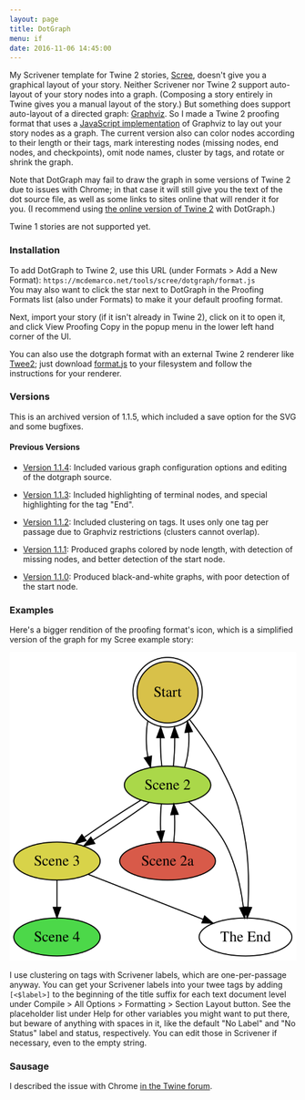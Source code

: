 ```yaml
---
layout: page
title: DotGraph
menu: if
date: 2016-11-06 14:45:00
---
```

My Scrivener template for Twine 2 stories, [Scree](/tools/scree), doesn't give you a graphical layout of your story.  Neither Scrivener nor Twine 2 support auto-layout of your story nodes into a graph.  (Composing a story entirely in Twine gives you a manual layout of the story.)  But something does support auto-layout of a directed graph: [Graphviz](http://www.graphviz.org).  So I made a Twine 2 proofing format that uses a [JavaScript implementation](https://github.com/mdaines/viz.js/) of Graphviz to lay out your story nodes as a graph.  The current version also can color nodes according to their length or their tags, mark interesting nodes (missing nodes, end nodes, and checkpoints), omit node names, cluster by tags, and rotate or shrink the graph.

Note that DotGraph may fail to draw the graph in some versions of Twine 2 due to issues with Chrome; in that case it will still give you the text of the dot source file, as well as some links to sites online that will render it for you.  (I recommend using [the online version of Twine 2](https://twinery.org/2/) with DotGraph.)

Twine 1 stories are not supported yet.

### Installation

To add DotGraph to Twine 2, use this URL (under Formats > Add a New Format): `https://mcdemarco.net/tools/scree/dotgraph/format.js`    
You may also want to click the star next to DotGraph in the Proofing Formats list (also under Formats) to make it your default proofing format.

Next, import your story (if it isn't already in Twine 2), click on it to open it, and click View Proofing Copy in the popup menu in the lower left hand corner of the UI.

You can also use the dotgraph format with an external Twine 2 renderer like [Twee2](http://twee2.danq.me); just download [format.js](/tools/scree/dotgraph/format.js) to your filesystem and follow the instructions for your renderer.

### Versions

This is an archived version of 1.1.5, which included a save option for the SVG and some bugfixes.

#### Previous Versions

* [Version 1.1.4](/tools/scree/dotgraph/1.1.4/format.js): Included various graph configuration options and editing of the dotgraph source.

* [Version 1.1.3](/tools/scree/dotgraph/1.1.3/format.js): Included highlighting of terminal nodes, and special highlighting for the tag "End".

* [Version 1.1.2](/tools/scree/dotgraph/1.1.2/format.js): Included clustering on tags.  It uses only one tag per passage due to Graphviz restrictions (clusters cannot overlap).

* [Version 1.1.1](/tools/scree/dotgraph/1.1.1/format.js): Produced graphs colored by node length, with detection of missing nodes, and better detection of the start node.

* [Version 1.1.0](/tools/scree/dotgraph/1.1.0/format.js): Produced black-and-white graphs, with poor detection of the start node.

### Examples

Here's a bigger rendition of the proofing format's icon, which is a simplified version of the graph for my Scree example story:

![DotGraph example](./icon.svg)

I use clustering on tags with Scrivener labels, which are one-per-passage anyway.  You can get your Scrivener labels into your twee tags by adding ` [<$label>]` to the beginning of the title suffix for each text document level under Compile > All Options > Formatting > Section Layout button.  See the placeholder list under Help for other variables you might want to put there, but beware of anything with spaces in it, like the default "No Label" and "No Status" label and status, respectively.  You can edit those in Scrivener if necessary, even to the empty string.


### Sausage

I described the issue with Chrome [in the Twine forum](https://twinery.org/forum/discussion/7879/a-proofing-format-using-graphviz-and-a-chrome-issue).

